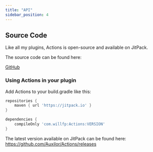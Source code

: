 ```yaml
---
title: "API"
sidebar_position: 4
---
```


## Source Code

Like all my plugins, Actions is open-source and available on JitPack.

The source code can be found here:

[GitHub](https://github.com/Auxilor/Actions)

### Using Actions in your plugin

Add Actions to your build.gradle like this:

```groovy
repositories {
    maven { url 'https://jitpack.io' }
}

dependencies {
    compileOnly 'com.willfp:Actions:VERSION'
}
```

The latest version available on JitPack can be found here:
https://github.com/Auxilor/Actions/releases
